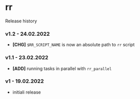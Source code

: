# rr

Release history

### v1.2 - 24.02.2022

- **[CHG]** `$RR_SCRIPT_NAME` is now an absolute path to `rr` script

### v1.1 - 23.02.2022

- **[ADD]** running tasks in parallel with `rr_parallel`

### v1 - 19.02.2022

- initiali release
